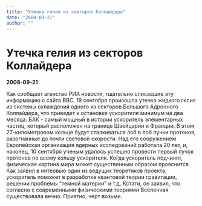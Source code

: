 ```yaml
---
title: "Утечка гелия из секторов Коллайдера"
date: "2008-09-21"
author: ""
---
```


# Утечка гелия из секторов Коллайдера

**2008-09-21** 

Как сообщает агенство РИА новости, тщательно списавшие эту информацию с сайта BBC, 19 сентября произошла утечка жидкого гелия из системы охлаждения одного из секторов Большого Адронного Коллайдера, что приведет к остановке ускорителя минимум на два месяца. БАК - самый мощный в истории ускоритель элементарных частиц, который  расположен на границе Швейцарии и Франции. В этом 27-километровом кольце будут сталкиваться лоб в лоб пучки протонов, разогнанные до почти световой скорости. Над его сооружением Европейская организация ядерных исследований работала 20 лет, и, наконец,  10 сентября ученым удалось успешно провести первый пучок протонов по всему кольцу ускорителя. Когда ускоритель подчинят, физическая картина мира может существенным образом прояснится. Как заявил в интервью один из ведущих теоретиков проекта, ускоритель поможет в разработке квантовой теории гравитации, решении проблемы "темной материи" и т.д. Кстати, он заявил, что согласно с современными физическими теориями Вселенная существовала вечно. Приятно, черт возьми.